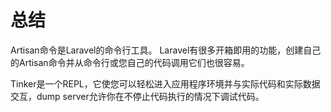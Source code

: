# 总结

Artisan命令是Laravel的命令行工具。 Laravel有很多开箱即用的功能，创建自己的Artisan命令并从命令行或您自己的代码调用它们也很容易。

Tinker是一个REPL，它使您可以轻松进入应用程序环境并与实际代码和实际数据交互，dump server允许你在不停止代码执行的情况下调试代码。


